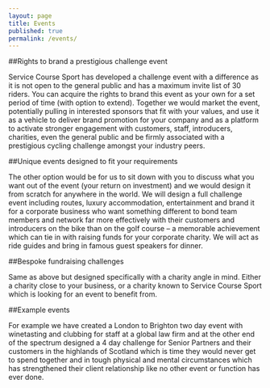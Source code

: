```yaml
---
layout: page
title: Events
published: true
permalink: /events/
---
```


##Rights to brand a prestigious challenge event

Service Course Sport has developed a challenge event with a difference as it is not open to the general public and has a maximum invite list of 30 riders. You can acquire the rights to brand this event as your own for a set period of time (with option to extend). Together we would market the event, potentially pulling in interested sponsors that fit with your values, and use it as a vehicle to deliver brand promotion for your company and as a platform to activate stronger engagement with customers, staff, introducers, charities, even the general public and be firmly associated with a prestigious cycling challenge amongst your industry peers.

##Unique events designed to fit your requirements

The other option would be for us to sit down with you to discuss what you want out of the event (your return on investment) and we would design it from scratch for anywhere in the world. We will design a full challenge event including routes, luxury accommodation, entertainment and brand it for a corporate business who want something different to bond team members and network far more effectively with their customers and introducers on the bike than on the golf course – a memorable achievement which can tie in with raising funds for your corporate charity. We will act as ride guides and bring in famous guest speakers for dinner.

##Bespoke fundraising challenges

Same as above but designed specifically with a charity angle in mind. Either a charity close to your business, or a charity known to Service Course Sport which is looking for an event to benefit from.

##Example events

For example we have created a London to Brighton two day event with winetasting and clubbing for staff at a global law firm and at the other end of the spectrum designed a 4 day challenge for Senior Partners and their customers in the highlands of Scotland which is time they would never get to spend together and in tough physical and mental circumstances which has strengthened their client relationship like no other event or function has ever done.